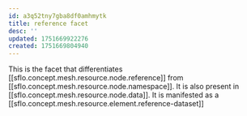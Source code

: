 ```yaml
---
id: a3q52tny7gba8df0amhmytk
title: reference facet
desc: ''
updated: 1751669922276
created: 1751669804940
---
```


This is the facet that differentiates [[sflo.concept.mesh.resource.node.reference]] from [[sflo.concept.mesh.resource.node.namespace]]. It is also present in [[sflo.concept.mesh.resource.node.data]]. It is manifested as a [[sflo.concept.mesh.resource.element.reference-dataset]] 